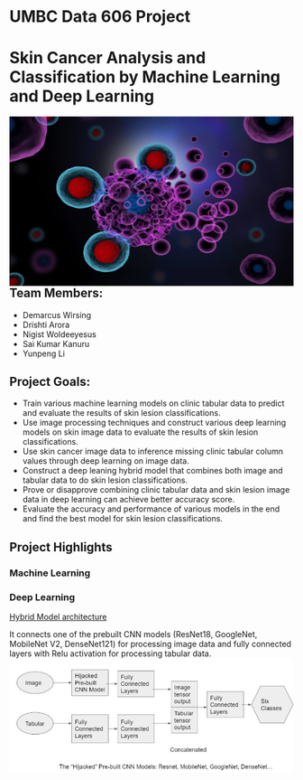 # UMBC Data 606 Project
# Skin Cancer Analysis and Classification by Machine Learning and Deep Learning

<img src="figures/logo.jpg" alt="Cancer Cell" style="float: left; margin-right: 10px; width:100%; height: 300px; "  />

## Team Members: 

- Demarcus Wirsing
- Drishti Arora
- Nigist Woldeeyesus
- Sai Kumar Kanuru
- Yunpeng Li

## Project Goals:

- Train various machine learning models on clinic tabular data to predict and evaluate the results of skin lesion classifications.
- Use image processing techniques and construct various deep learning models on skin image data to evaluate the results of skin lesion classifications.
- Use skin cancer image data to inference missing clinic tabular column values through deep learning on image data. 
- Construct a deep leaning hybrid model that combines both image and tabular data to do skin lesion classifications.
- Prove or disapprove combining clinic tabular data and skin lesion image data in deep learning can achieve better accuracy score.
- Evaluate the accuracy and performance of various models in the end and find the best model for skin lesion classifications.

## Project Highlights
### Machine Learning

### Deep Learning

<ins>Hybrid Model architecture</ins>
<p>It connects one of the prebuilt CNN models (ResNet18, GoogleNet, MobileNet V2, DenseNet121) for processing image data and fully connected layers with Relu activation for processing tabular data.
<br><img src="figures/hybrid_model_architecture.jpg" style="float: left; margin-right: 10px;"  />
